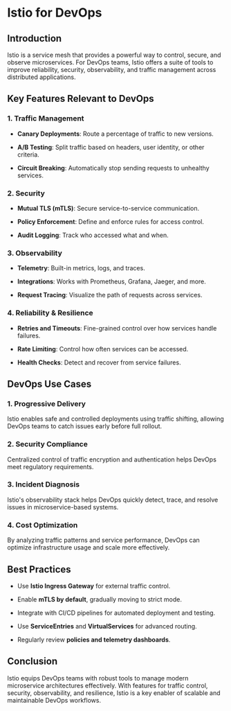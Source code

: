 # Istio for DevOps

## Introduction

Istio is a service mesh that provides a powerful way to control, secure, and observe microservices. For DevOps teams, Istio offers a suite of tools to improve reliability, security, observability, and traffic management across distributed applications.

## Key Features Relevant to DevOps

### 1. **Traffic Management**

- **Canary Deployments**: Route a percentage of traffic to new versions.
    
- **A/B Testing**: Split traffic based on headers, user identity, or other criteria.
    
- **Circuit Breaking**: Automatically stop sending requests to unhealthy services.
    

### 2. **Security**

- **Mutual TLS (mTLS)**: Secure service-to-service communication.
    
- **Policy Enforcement**: Define and enforce rules for access control.
    
- **Audit Logging**: Track who accessed what and when.
    

### 3. **Observability**

- **Telemetry**: Built-in metrics, logs, and traces.
    
- **Integrations**: Works with Prometheus, Grafana, Jaeger, and more.
    
- **Request Tracing**: Visualize the path of requests across services.
    

### 4. **Reliability & Resilience**

- **Retries and Timeouts**: Fine-grained control over how services handle failures.
    
- **Rate Limiting**: Control how often services can be accessed.
    
- **Health Checks**: Detect and recover from service failures.
    

## DevOps Use Cases

### 1. **Progressive Delivery**

Istio enables safe and controlled deployments using traffic shifting, allowing DevOps teams to catch issues early before full rollout.

### 2. **Security Compliance**

Centralized control of traffic encryption and authentication helps DevOps meet regulatory requirements.

### 3. **Incident Diagnosis**

Istio's observability stack helps DevOps quickly detect, trace, and resolve issues in microservice-based systems.

### 4. **Cost Optimization**

By analyzing traffic patterns and service performance, DevOps can optimize infrastructure usage and scale more effectively.

## Best Practices

- Use **Istio Ingress Gateway** for external traffic control.
    
- Enable **mTLS by default**, gradually moving to strict mode.
    
- Integrate with CI/CD pipelines for automated deployment and testing.
    
- Use **ServiceEntries** and **VirtualServices** for advanced routing.
    
- Regularly review **policies and telemetry dashboards**.
    

## Conclusion

Istio equips DevOps teams with robust tools to manage modern microservice architectures effectively. With features for traffic control, security, observability, and resilience, Istio is a key enabler of scalable and maintainable DevOps workflows.